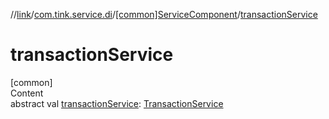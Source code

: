 //[link](../../index.md)/[com.tink.service.di](../index.md)/[[common]ServiceComponent](index.md)/[transactionService](transaction-service.md)



# transactionService  
[common]  
Content  
abstract val [transactionService](transaction-service.md): [TransactionService](../../com.tink.service.transaction/[common]-transaction-service/index.md)  



